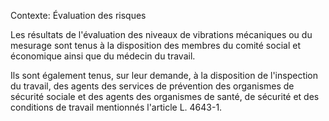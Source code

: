 Contexte: Évaluation des risques

Les résultats de l'évaluation des niveaux de vibrations mécaniques ou du mesurage sont tenus à la disposition des membres du comité social et économique ainsi que du médecin du travail.

Ils sont également tenus, sur leur demande, à la disposition de l'inspection du travail, des agents des services de prévention des organismes de sécurité sociale et des agents des organismes de santé, de sécurité et des conditions de travail mentionnés l'article L. 4643-1.